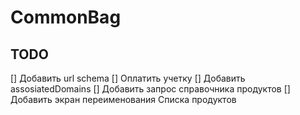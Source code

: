 #  CommonBag

## TODO
[] Добавить url schema 
[] Оплатить учетку
[] Добавить assosiatedDomains
[] Добавить запрос справочника продуктов
[] Добавить экран переименования Списка продуктов
